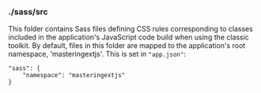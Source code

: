 ### ./sass/src

This folder contains Sass files defining CSS rules corresponding to classes
included in the application's JavaScript code build when using the classic toolkit.
By default, files in this folder are mapped to the application's root namespace, 'masteringextjs'.
This is set in `"app.json"`:

    "sass": {
        "namespace": "masteringextjs"
    }
